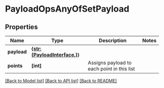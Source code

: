 # PayloadOpsAnyOfSetPayload

## Properties
Name | Type | Description | Notes
------------ | ------------- | ------------- | -------------
**payload** | [**{str: (PayloadInterface,)}**](PayloadInterface.md) |  | 
**points** | **[int]** | Assigns payload to each point in this list | 

[[Back to Model list]](../README.md#documentation-for-models) [[Back to API list]](../README.md#documentation-for-api-endpoints) [[Back to README]](../README.md)


